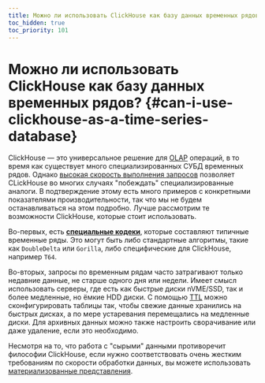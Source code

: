 ```yaml
---
title: Можно ли использовать ClickHouse как базу данных временных рядов?
toc_hidden: true
toc_priority: 101
---
```


# Можно ли использовать ClickHouse как базу данных временных рядов? {#can-i-use-clickhouse-as-a-time-series-database}

ClickHouse — это универсальное решение для [OLAP](../../faq/general/olap.md) операций, в то время как существует много специализированных СУБД временных рядов. Однако [высокая скорость выполнения запросов](../../faq/general/why-clickhouse-is-so-fast.md) позволяет CLickHouse во многих случаях "побеждать" специализированные аналоги. В подтверждение этому есть много примеров с конкретными показателями производительности, так что мы не будем останавливаться на этом подробно. Лучше рассмотрим те возможности ClickHouse, которые стоит использовать.

Во-первых, есть **[специальные кодеки](../../sql-reference/statements/create/table.md#create-query-specialized-codecs)**, которые составляют типичные временные ряды. Это могут быть либо стандартные алгоритмы, такие как `DoubleDelta` или `Gorilla`, либо специфические для ClickHouse, например `T64`.

Во-вторых, запросы по временным рядам часто затрагивают только недавние данные, не старше одного дня или недели. Имеет смысл использовать серверы, где есть как быстрые диски nVME/SSD, так и более медленные, но ёмкие HDD диски. С помощью [TTL](../../engines/table-engines/mergetree-family/mergetree.md#table_engine-mergetree-multiple-volumes) можно сконфигурировать таблицы так, чтобы свежие данные хранились на быстрых дисках, а по мере устаревания перемещались на медленные диски. Для архивных данных можно также настроить сворачивание или даже удаление, если это необходимо.

Несмотря на то, что работа с "сырыми" данными противоречит философии ClickHouse, если нужно соответствовать очень жестким требованиям по скорости обработки данных, вы можете использовать [материализованные представления](../../sql-reference/statements/create/view.md).
